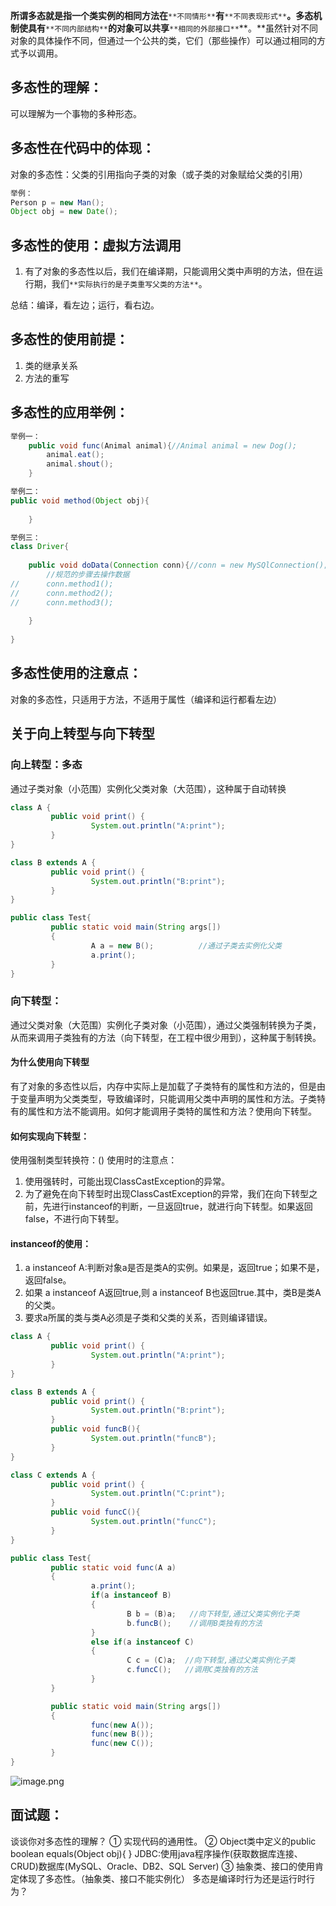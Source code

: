 **所谓多态就是指一个类实例的相同方法在**`**不同情形**`**有**`**不同表现形式**`**。多态机制使具有**`**不同内部结构**`**的对象可以共享**`**相同的外部接口**`**。**虽然针对不同对象的具体操作不同，但通过一个公共的类，它们（那些操作）可以通过相同的方式予以调用。
## 多态性的理解：
可以理解为一个事物的多种形态。
## 多态性在代码中的体现：
对象的多态性：父类的引用指向子类的对象（或子类的对象赋给父类的引用）
```java
举例：
Person p = new Man();
Object obj = new Date();
```
## 多态性的使用：虚拟方法调用

1. 有了对象的多态性以后，我们在编译期，只能调用父类中声明的方法，但在运行期，我们`**实际执行的是子类重写父类的方法**`。

总结：编译，看左边；运行，看右边。
## 多态性的使用前提：

1. 类的继承关系 
2. 方法的重写
## 多态性的应用举例：
```java
举例一：
	public void func(Animal animal){//Animal animal = new Dog();
		animal.eat();
		animal.shout();
	}

举例二：
public void method(Object obj){
		
	}

举例三：
class Driver{
	
	public void doData(Connection conn){//conn = new MySQlConnection(); / conn = new OracleConnection();
		//规范的步骤去操作数据
//		conn.method1();
//		conn.method2();
//		conn.method3();
		
	}
	
}
```
## 多态性使用的注意点：
对象的多态性，只适用于方法，不适用于属性（编译和运行都看左边）
## 关于向上转型与向下转型
### 向上转型：多态
通过子类对象（小范围）实例化父类对象（大范围），这种属于自动转换
```java
class A {
         public void print() {
                  System.out.println("A:print");
         }
}

class B extends A {
         public void print() {        
                  System.out.println("B:print");
         }
}

public class Test{
         public static void main(String args[])
         {
                  A a = new B();          //通过子类去实例化父类
                  a.print();
         }
}
```
### 向下转型：
通过父类对象（大范围）实例化子类对象（小范围），通过父类强制转换为子类，从而来调用子类独有的方法（向下转型，在工程中很少用到），这种属于制转换。
#### 为什么使用向下转型
有了对象的多态性以后，内存中实际上是加载了子类特有的属性和方法的，但是由于变量声明为父类类型，导致编译时，只能调用父类中声明的属性和方法。子类特有的属性和方法不能调用。如何才能调用子类特的属性和方法？使用向下转型。
#### 如何实现向下转型：
使用强制类型转换符：()
使用时的注意点：

1. 使用强转时，可能出现ClassCastException的异常。
2. 为了避免在向下转型时出现ClassCastException的异常，我们在向下转型之前，先进行instanceof的判断，一旦返回true，就进行向下转型。如果返回false，不进行向下转型。
#### instanceof的使用：

1. a instanceof A:判断对象a是否是类A的实例。如果是，返回true；如果不是，返回false。
2. 如果 a instanceof A返回true,则 a instanceof B也返回true.其中，类B是类A的父类。
3. 要求a所属的类与类A必须是子类和父类的关系，否则编译错误。
```java
class A {
         public void print() {
                  System.out.println("A:print");
         }
}

class B extends A {
         public void print() {        
                  System.out.println("B:print");
         }
         public void funcB(){
                  System.out.println("funcB");
         }
}

class C extends A {
         public void print() {        
                  System.out.println("C:print");
         }
         public void funcC(){
                  System.out.println("funcC");
         }
}

public class Test{
         public static void func(A a)
         {
                  a.print();
                  if(a instanceof B)
                  {
                          B b = (B)a;   //向下转型,通过父类实例化子类
                          b.funcB();    //调用B类独有的方法
                  }
                  else if(a instanceof C)
                  {
                          C c = (C)a;  //向下转型,通过父类实例化子类
                          c.funcC();   //调用C类独有的方法
                  }
         }

         public static void main(String args[])
         {
                  func(new A());   
                  func(new B());
                  func(new C());
         }
}
```
![image.png](https://cdn.nlark.com/yuque/0/2023/png/28932072/1694361254257-be917b85-38af-4bf4-9285-94d21ad23c07.png#averageHue=%23f9f9f7&clientId=ubb107fdd-da93-4&from=paste&height=350&id=u4c05b35b&originHeight=350&originWidth=638&originalType=binary&ratio=1&rotation=0&showTitle=false&size=15236&status=done&style=none&taskId=u51d66e1e-8505-44a7-96fd-818113d0cd7&title=&width=638)
## 面试题：
谈谈你对多态性的理解？
① 实现代码的通用性。
② Object类中定义的public boolean equals(Object obj){  }
  JDBC:使用java程序操作(获取数据库连接、CRUD)数据库(MySQL、Oracle、DB2、SQL Server)
③ 抽象类、接口的使用肯定体现了多态性。（抽象类、接口不能实例化）
多态是编译时行为还是运行时行为？




